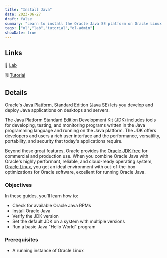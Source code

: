 ```yaml
---
title: "Install Java"
date: 2023-06-27
draft: false
summary: "Learn to install the Oracle Java SE platform on Oracle Linux."
tags: ["ol","lab","tutorial","ol-admin"]
showDate: true
---
```


## Links

:crescent_moon: [Lab](https://luna.oracle.com/lab/00f34840-f6d0-47dc-9a83-0cc6abd5d051)

:spiral_notepad: [Tutorial](https://docs.oracle.com/en/learn/ol-java-install)

## Details

Oracle's [Java Platform](https://www.oracle.com/java/), Standard Edition ([Java SE](https://www.oracle.com/java/technologies/java-se-glance.html)) lets you develop and deploy Java applications on desktops and servers.

The Java Platform Standard Edition Development Kit (JDK) includes tools for developing, testing, and monitoring programs written in the Java programming language and running on the Java platform. The JDK offers developers and users a rich user interface and the performance, versatility, portability, and security that today's applications require.

Beyond these great features, Oracle provides the [Oracle JDK free](https://blogs.oracle.com/java/post/free-java-license) for commercial and production use. When you combine Oracle Java with Oracle's highly performant, reliable, and cloud-ready operating system, [Oracle Linux](https://www.oracle.com/linux/), you get an ideal environment with out-of-the-box optimizations for Oracle software, excellent for running Oracle Java.

### Objectives

In these guides, you'll learn how to:

- Check for available Oracle Java RPMs
- Install Oracle Java
- Verify the JDK version
- Set the default JDK on a system with multiple versions
- Run a basic Java "Hello World" program

### Prerequisites

- A running instance of Oracle Linux



